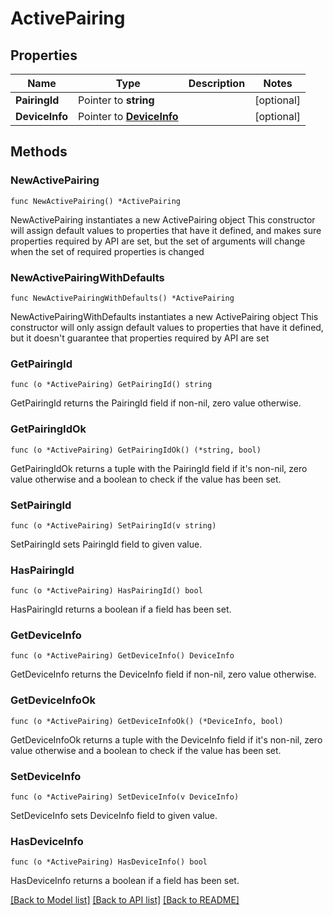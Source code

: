 # ActivePairing

## Properties

Name | Type | Description | Notes
------------ | ------------- | ------------- | -------------
**PairingId** | Pointer to **string** |  | [optional] 
**DeviceInfo** | Pointer to [**DeviceInfo**](DeviceInfo.md) |  | [optional] 

## Methods

### NewActivePairing

`func NewActivePairing() *ActivePairing`

NewActivePairing instantiates a new ActivePairing object
This constructor will assign default values to properties that have it defined,
and makes sure properties required by API are set, but the set of arguments
will change when the set of required properties is changed

### NewActivePairingWithDefaults

`func NewActivePairingWithDefaults() *ActivePairing`

NewActivePairingWithDefaults instantiates a new ActivePairing object
This constructor will only assign default values to properties that have it defined,
but it doesn't guarantee that properties required by API are set

### GetPairingId

`func (o *ActivePairing) GetPairingId() string`

GetPairingId returns the PairingId field if non-nil, zero value otherwise.

### GetPairingIdOk

`func (o *ActivePairing) GetPairingIdOk() (*string, bool)`

GetPairingIdOk returns a tuple with the PairingId field if it's non-nil, zero value otherwise
and a boolean to check if the value has been set.

### SetPairingId

`func (o *ActivePairing) SetPairingId(v string)`

SetPairingId sets PairingId field to given value.

### HasPairingId

`func (o *ActivePairing) HasPairingId() bool`

HasPairingId returns a boolean if a field has been set.

### GetDeviceInfo

`func (o *ActivePairing) GetDeviceInfo() DeviceInfo`

GetDeviceInfo returns the DeviceInfo field if non-nil, zero value otherwise.

### GetDeviceInfoOk

`func (o *ActivePairing) GetDeviceInfoOk() (*DeviceInfo, bool)`

GetDeviceInfoOk returns a tuple with the DeviceInfo field if it's non-nil, zero value otherwise
and a boolean to check if the value has been set.

### SetDeviceInfo

`func (o *ActivePairing) SetDeviceInfo(v DeviceInfo)`

SetDeviceInfo sets DeviceInfo field to given value.

### HasDeviceInfo

`func (o *ActivePairing) HasDeviceInfo() bool`

HasDeviceInfo returns a boolean if a field has been set.


[[Back to Model list]](../README.md#documentation-for-models) [[Back to API list]](../README.md#documentation-for-api-endpoints) [[Back to README]](../README.md)


